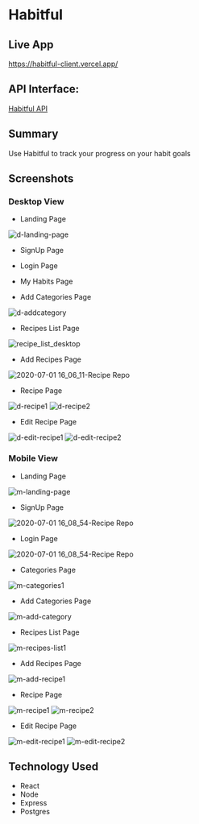 # Habitful

## Live App
https://habitful-client.vercel.app/

## API Interface:
 [Habitful API](https://github.com/sethanderson1/habitful-api/)
 
## Summary
Use Habitful to track your progress on your habit goals

## Screenshots

### Desktop View

- Landing Page

![d-landing-page](https://user-images.githubusercontent.com/58465744/90896260-2e43d700-e378-11ea-9e4b-5a34c7034264.png)

- SignUp Page

- Login Page

- My Habits Page

- Add Categories Page

![d-addcategory](https://user-images.githubusercontent.com/58465744/86298886-b47f4080-bbb3-11ea-8583-13b4ab0bcc71.png)

- Recipes List Page

![recipe_list_desktop](https://user-images.githubusercontent.com/58465744/86298883-b3e6aa00-bbb3-11ea-9e77-c8fce9ea4a17.png)

- Add Recipes Page

![2020-07-01 16_06_11-Recipe Repo](https://user-images.githubusercontent.com/58465744/86299327-d2997080-bbb4-11ea-9737-be9c92b40a31.png)

- Recipe Page

![d-recipe1](https://user-images.githubusercontent.com/58465744/86298865-b1845000-bbb3-11ea-97c7-1349940c85a0.png)
![d-recipe2](https://user-images.githubusercontent.com/58465744/86298869-b1845000-bbb3-11ea-934a-51a608d6b309.png)

- Edit Recipe Page

![d-edit-recipe1](https://user-images.githubusercontent.com/58465744/86298888-b47f4080-bbb3-11ea-9ed6-1fa78e7cb351.png)
![d-edit-recipe2](https://user-images.githubusercontent.com/58465744/86298889-b517d700-bbb3-11ea-8938-7018a5e894d5.png)


### Mobile View

- Landing Page

![m-landing-page](https://user-images.githubusercontent.com/58465744/90896447-824ebb80-e378-11ea-976c-8899e2bfd651.png)


- SignUp Page

![2020-07-01 16_08_54-Recipe Repo](https://user-images.githubusercontent.com/58465744/86299514-52273f80-bbb5-11ea-95b7-ce168029b554.png)

- Login Page

![2020-07-01 16_08_54-Recipe Repo](https://user-images.githubusercontent.com/58465744/86299514-52273f80-bbb5-11ea-95b7-ce168029b554.png)


- Categories Page

![m-categories1](https://user-images.githubusercontent.com/58465744/86298874-b2b57d00-bbb3-11ea-87a0-79aa3477fe1c.jpg)

- Add Categories Page

![m-add-category](https://user-images.githubusercontent.com/58465744/86298884-b3e6aa00-bbb3-11ea-9c29-de366135e6eb.jpg)

- Recipes List Page

![m-recipes-list1](https://user-images.githubusercontent.com/58465744/86298882-b34e1380-bbb3-11ea-88ba-b03a601d765f.jpg)

- Add Recipes Page

![m-add-recipe1](https://user-images.githubusercontent.com/58465744/86298872-b21ce680-bbb3-11ea-9fb0-b24a9bbba4b0.jpg)

- Recipe Page

![m-recipe1](https://user-images.githubusercontent.com/58465744/86298879-b34e1380-bbb3-11ea-9cb6-94332962eeb3.jpg)
![m-recipe2](https://user-images.githubusercontent.com/58465744/86298881-b34e1380-bbb3-11ea-9fdc-bed9d7d01804.jpg)

- Edit Recipe Page

![m-edit-recipe1](https://user-images.githubusercontent.com/58465744/86298875-b2b57d00-bbb3-11ea-9b07-e611a3242660.jpg)
![m-edit-recipe2](https://user-images.githubusercontent.com/58465744/86298877-b2b57d00-bbb3-11ea-9754-68bbde1c6da2.jpg)


## Technology Used
- React
- Node
- Express
- Postgres
